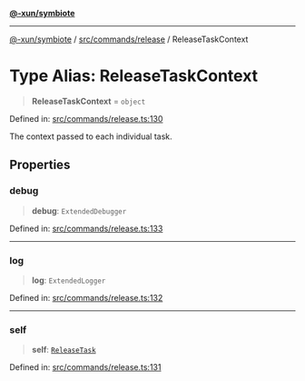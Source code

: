 [**@-xun/symbiote**](../../../../README.md)

***

[@-xun/symbiote](../../../../README.md) / [src/commands/release](../README.md) / ReleaseTaskContext

# Type Alias: ReleaseTaskContext

> **ReleaseTaskContext** = `object`

Defined in: [src/commands/release.ts:130](https://github.com/Xunnamius/symbiote/blob/ed48d0dc6e3c473abf99750adfa07c536cba0e98/src/commands/release.ts#L130)

The context passed to each individual task.

## Properties

### debug

> **debug**: `ExtendedDebugger`

Defined in: [src/commands/release.ts:133](https://github.com/Xunnamius/symbiote/blob/ed48d0dc6e3c473abf99750adfa07c536cba0e98/src/commands/release.ts#L133)

***

### log

> **log**: `ExtendedLogger`

Defined in: [src/commands/release.ts:132](https://github.com/Xunnamius/symbiote/blob/ed48d0dc6e3c473abf99750adfa07c536cba0e98/src/commands/release.ts#L132)

***

### self

> **self**: [`ReleaseTask`](ReleaseTask.md)

Defined in: [src/commands/release.ts:131](https://github.com/Xunnamius/symbiote/blob/ed48d0dc6e3c473abf99750adfa07c536cba0e98/src/commands/release.ts#L131)
